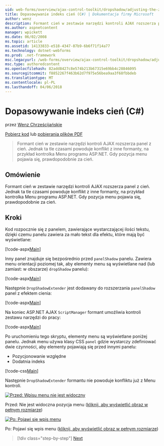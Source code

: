 ```yaml
---
uid: web-forms/overview/ajax-control-toolkit/dropshadow/adjusting-the-z-index-of-a-dropshadow-cs
title: Dopasowywanie indeks cień (C#) | Dokumentacja firmy Microsoft
author: wenz
description: Formant cień w zestawie narzędzi kontroli AJAX rozszerza panel z cień. Jednak ta tle czasami powoduje konflikt z inne formanty, zainstaluj...
ms.author: aspnetcontent
manager: wpickett
ms.date: 06/02/2008
ms.topic: article
ms.assetid: 14133833-e518-4347-87b9-6b6f71f14a77
ms.technology: dotnet-webforms
ms.prod: .net-framework
msc.legacyurl: /web-forms/overview/ajax-control-toolkit/dropshadow/adjusting-the-z-index-of-a-dropshadow-cs
msc.type: authoredcontent
ms.openlocfilehash: 82add8427c8e574b213b67315e69bb4c28846095
ms.sourcegitcommit: f8852267f463b62d7f975e56bea9aa3f68fbbdeb
ms.translationtype: MT
ms.contentlocale: pl-PL
ms.lasthandoff: 04/06/2018
---
```

<a name="adjusting-the-z-index-of-a-dropshadow-c"></a>Dopasowywanie indeks cień (C#)
====================
przez [Wenz Chrześcijańskie](https://github.com/wenz)

[Pobierz kod](http://download.microsoft.com/download/5/1/6/51652a81-500b-4f6b-88d3-617103e7941e/DropShadow1.cs.zip) lub [pobierania plików PDF](http://download.microsoft.com/download/b/6/a/b6ae89ee-df69-4c87-9bfb-ad1eb2b23373/dropshadow1CS.pdf)

> Formant cień w zestawie narzędzi kontroli AJAX rozszerza panel z cień. Jednak ta tle czasami powoduje konflikt z inne formanty, na przykład kontrolka Menu programu ASP.NET. Gdy pozycja menu pojawia się, prawdopodobnie za cień.


## <a name="overview"></a>Omówienie

Formant cień w zestawie narzędzi kontroli AJAX rozszerza panel z cień. Jednak ta tle czasami powoduje konflikt z inne formanty, na przykład kontrolka Menu programu ASP.NET. Gdy pozycja menu pojawia się, prawdopodobnie za cień.

## <a name="steps"></a>Kroki

Kod rozpocznie się z panelem, zawierające wystarczającej ilości tekstu, dzięki czemu panelu zawiera za mało tekst dla efektu, które mają być wyświetlane:

[!code-aspx[Main](adjusting-the-z-index-of-a-dropshadow-cs/samples/sample1.aspx)]

Inny panel znajduje się bezpośrednio przed `panelShadow` panelu. Zawiera menu orientacji poziomej tak, aby elementy menu są wyświetlane nad (lub zamiast: w obszarze) `dropShadow` panelu):

[!code-aspx[Main](adjusting-the-z-index-of-a-dropshadow-cs/samples/sample2.aspx)]

Następnie `DropShadowExtender` jest dodawany do rozszerzania `panelShadow` panel z efektem cienia:

[!code-aspx[Main](adjusting-the-z-index-of-a-dropshadow-cs/samples/sample3.aspx)]

Na koniec ASP.NET AJAX `ScriptManager` formant umożliwia kontroli zestawu narzędzi do pracy:

[!code-aspx[Main](adjusting-the-z-index-of-a-dropshadow-cs/samples/sample4.aspx)]

Po uruchomieniu tego skryptu, elementy menu są wyświetlane poniżej panelu. Jednak menu używa klasy CSS `panel` gdzie wystarczy zdefiniować dwie czynności, aby elementy pojawiają się przed innymi panelu:

- Pozycjonowanie względne
- Dodatnia indeks

[!code-css[Main](adjusting-the-z-index-of-a-dropshadow-cs/samples/sample5.css)]

Następnie `DropShadowExtender` formantu nie powoduje konfliktu już z Menu kontroli.


[![Przed: Wpisu menu nie jest widoczny](adjusting-the-z-index-of-a-dropshadow-cs/_static/image2.png)](adjusting-the-z-index-of-a-dropshadow-cs/_static/image1.png)

Przed: Nie jest widoczna pozycja menu ([kliknij, aby wyświetlić obraz w pełnym rozmiarze](adjusting-the-z-index-of-a-dropshadow-cs/_static/image3.png))


[![Po: Pojawi się wpis menu](adjusting-the-z-index-of-a-dropshadow-cs/_static/image5.png)](adjusting-the-z-index-of-a-dropshadow-cs/_static/image4.png)

Po: Pojawi się wpis menu ([kliknij, aby wyświetlić obraz w pełnym rozmiarze](adjusting-the-z-index-of-a-dropshadow-cs/_static/image6.png))

> [!div class="step-by-step"]
> [Next](manipulating-dropshadow-properties-from-client-code-cs.md)
